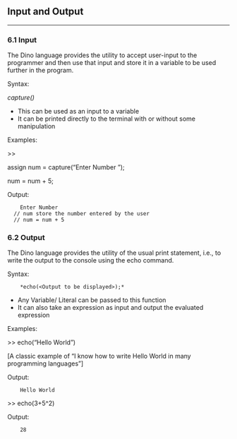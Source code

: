 ## Input and Output
-----
### <a name="_1v8ezztxexcy"></a>6.1 Input
The Dino language provides the utility to accept user-input to the programmer and then use that 
input and store it in a variable to be used further in the program.

Syntax:

*capture(<Text to be displayed>)*



- This can be used as an input to a variable
- It can be printed directly to the terminal with or without some manipulation

Examples:

\>>	

assign num = capture(“Enter Number ”);

num = num + 5;

Output: 

		Enter Number
	  // num store the number entered by the user
      // num = num + 5


### <a name="_iazpu2tlqds6"></a>6.2 Output
The Dino language provides the utility of the usual print statement, i.e., to write the output to 
the console using the echo command.

Syntax:

		*echo(<Output to be displayed>);*



- Any Variable/ Literal can be passed to this function
- It can also take an expression as input and output the evaluated expression

Examples:

\>>	echo(“Hello World”)

[A classic example of “I know how to write Hello World in many programming languages”]

Output: 

		Hello World

\>>	echo(3+5^2)

Output: 

		28
